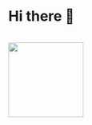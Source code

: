 # Hi there 👋

<br>

<div>
    <img
      src="https://github-readme-stats.vercel.app/api?username=Clientastisch&show_icons=true&theme=tokyonight&hide_border=true"
      height=150
</div>

